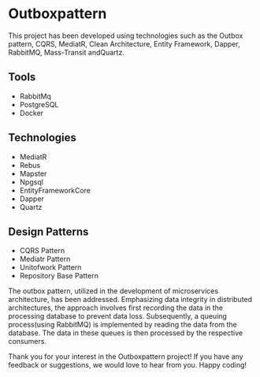 # Outboxpattern

This project has been developed using technologies such as the Outbox pattern, CQRS, MediatR, Clean Architecture, Entity Framework, Dapper, RabbitMQ, Mass-Transit andQuartz.

## Tools
- RabbitMq
- PostgreSQL
- Docker

## Technologies
- MediatR
- Rebus
- Mapster
- Npgsql
- EntityFrameworkCore
- Dapper
- Quartz

## Design Patterns
- CQRS Pattern
- Mediatr Pattern
- Unitofwork Pattern
- Repository Base Pattern

The outbox pattern, utilized in the development of microservices architecture, has been addressed. Emphasizing data integrity in distributed architectures, the approach involves first recording the data in the processing database to prevent data loss. Subsequently, a queuing process(using RabbitMQ) is implemented by reading the data from the database. The data in these queues is then processed by the respective consumers.

Thank you for your interest in the Outboxpattern project! If you have any feedback or suggestions, we would love to hear from you. Happy coding!
